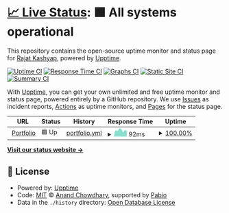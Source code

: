 # [📈 Live Status](https://STRK-ND.github.io/projects_upptime): <!--live status--> **🟩 All systems operational**

This repository contains the open-source uptime monitor and status page for [Rajat Kashyap](https://STRK-ND.github.io/projects_upptime), powered by [Upptime](https://github.com/upptime/upptime).

[![Uptime CI](https://github.com/STRK-ND/projects_upptime/workflows/Uptime%20CI/badge.svg)](https://github.com/STRK-ND/projects_upptime/actions?query=workflow%3A%22Uptime+CI%22)
[![Response Time CI](https://github.com/STRK-ND/projects_upptime/workflows/Response%20Time%20CI/badge.svg)](https://github.com/STRK-ND/projects_upptime/actions?query=workflow%3A%22Response+Time+CI%22)
[![Graphs CI](https://github.com/STRK-ND/projects_upptime/workflows/Graphs%20CI/badge.svg)](https://github.com/STRK-ND/projects_upptime/actions?query=workflow%3A%22Graphs+CI%22)
[![Static Site CI](https://github.com/STRK-ND/projects_upptime/workflows/Static%20Site%20CI/badge.svg)](https://github.com/STRK-ND/projects_upptime/actions?query=workflow%3A%22Static+Site+CI%22)
[![Summary CI](https://github.com/STRK-ND/projects_upptime/workflows/Summary%20CI/badge.svg)](https://github.com/STRK-ND/projects_upptime/actions?query=workflow%3A%22Summary+CI%22)

With [Upptime](https://upptime.js.org), you can get your own unlimited and free uptime monitor and status page, powered entirely by a GitHub repository. We use [Issues](https://github.com/STRK-ND/projects_upptime/issues) as incident reports, [Actions](https://github.com/STRK-ND/projects_upptime/actions) as uptime monitors, and [Pages](https://STRK-ND.github.io/projects_upptime) for the status page.

<!--start: status pages-->
<!-- This summary is generated by Upptime (https://github.com/upptime/upptime) -->
<!-- Do not edit this manually, your changes will be overwritten -->
<!-- prettier-ignore -->
| URL | Status | History | Response Time | Uptime |
| --- | ------ | ------- | ------------- | ------ |
| <img alt="" src="https://icons.duckduckgo.com/ip3/rajat-kashyap-portfolio.vercel.app.ico" height="13"> [Portfolio](https://rajat-kashyap-portfolio.vercel.app) | 🟩 Up | [portfolio.yml](https://github.com/STRK-ND/projects_upptime/commits/HEAD/history/portfolio.yml) | <details><summary><img alt="Response time graph" src="./graphs/portfolio/response-time-week.png" height="20"> 92ms</summary><br><a href="https://STRK-ND.github.io/projects_upptime/history/portfolio"><img alt="Response time 174" src="https://img.shields.io/endpoint?url=https%3A%2F%2Fraw.githubusercontent.com%2FSTRK-ND%2Fprojects_upptime%2FHEAD%2Fapi%2Fportfolio%2Fresponse-time.json"></a><br><a href="https://STRK-ND.github.io/projects_upptime/history/portfolio"><img alt="24-hour response time 123" src="https://img.shields.io/endpoint?url=https%3A%2F%2Fraw.githubusercontent.com%2FSTRK-ND%2Fprojects_upptime%2FHEAD%2Fapi%2Fportfolio%2Fresponse-time-day.json"></a><br><a href="https://STRK-ND.github.io/projects_upptime/history/portfolio"><img alt="7-day response time 92" src="https://img.shields.io/endpoint?url=https%3A%2F%2Fraw.githubusercontent.com%2FSTRK-ND%2Fprojects_upptime%2FHEAD%2Fapi%2Fportfolio%2Fresponse-time-week.json"></a><br><a href="https://STRK-ND.github.io/projects_upptime/history/portfolio"><img alt="30-day response time 220" src="https://img.shields.io/endpoint?url=https%3A%2F%2Fraw.githubusercontent.com%2FSTRK-ND%2Fprojects_upptime%2FHEAD%2Fapi%2Fportfolio%2Fresponse-time-month.json"></a><br><a href="https://STRK-ND.github.io/projects_upptime/history/portfolio"><img alt="1-year response time 174" src="https://img.shields.io/endpoint?url=https%3A%2F%2Fraw.githubusercontent.com%2FSTRK-ND%2Fprojects_upptime%2FHEAD%2Fapi%2Fportfolio%2Fresponse-time-year.json"></a></details> | <details><summary><a href="https://STRK-ND.github.io/projects_upptime/history/portfolio">100.00%</a></summary><a href="https://STRK-ND.github.io/projects_upptime/history/portfolio"><img alt="All-time uptime 100.00%" src="https://img.shields.io/endpoint?url=https%3A%2F%2Fraw.githubusercontent.com%2FSTRK-ND%2Fprojects_upptime%2FHEAD%2Fapi%2Fportfolio%2Fuptime.json"></a><br><a href="https://STRK-ND.github.io/projects_upptime/history/portfolio"><img alt="24-hour uptime 100.00%" src="https://img.shields.io/endpoint?url=https%3A%2F%2Fraw.githubusercontent.com%2FSTRK-ND%2Fprojects_upptime%2FHEAD%2Fapi%2Fportfolio%2Fuptime-day.json"></a><br><a href="https://STRK-ND.github.io/projects_upptime/history/portfolio"><img alt="7-day uptime 100.00%" src="https://img.shields.io/endpoint?url=https%3A%2F%2Fraw.githubusercontent.com%2FSTRK-ND%2Fprojects_upptime%2FHEAD%2Fapi%2Fportfolio%2Fuptime-week.json"></a><br><a href="https://STRK-ND.github.io/projects_upptime/history/portfolio"><img alt="30-day uptime 100.00%" src="https://img.shields.io/endpoint?url=https%3A%2F%2Fraw.githubusercontent.com%2FSTRK-ND%2Fprojects_upptime%2FHEAD%2Fapi%2Fportfolio%2Fuptime-month.json"></a><br><a href="https://STRK-ND.github.io/projects_upptime/history/portfolio"><img alt="1-year uptime 100.00%" src="https://img.shields.io/endpoint?url=https%3A%2F%2Fraw.githubusercontent.com%2FSTRK-ND%2Fprojects_upptime%2FHEAD%2Fapi%2Fportfolio%2Fuptime-year.json"></a></details>

<!--end: status pages-->

[**Visit our status website →**](https://STRK-ND.github.io/projects_upptime)

## 📄 License

- Powered by: [Upptime](https://github.com/upptime/upptime)
- Code: [MIT](./LICENSE) © [Anand Chowdhary](https://anandchowdhary.com), supported by [Pabio](https://pabio.com)
- Data in the `./history` directory: [Open Database License](https://opendatacommons.org/licenses/odbl/1-0/)
